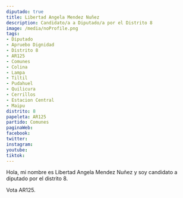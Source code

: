```yaml
---
diputado: true
title: Libertad Angela Mendez Nuñez
description: Candidato/a a Diputado/a por el Distrito 8
image: /media/noProfile.png
tags:
- Diputado
- Apruebo Dignidad
- Distrito 8
- AR125
- Comunes
- Colina
- Lampa
- Tiltil
- Pudahuel
- Quilicura
- Cerrillos
- Estacion Central
- Maipu
distrito: 8
papeleta: AR125
partido: Comunes
paginaWeb:
facebook:
twitter:
instagram:
youtube:
tiktok:
---
```

Hola, mi nombre es Libertad Angela Mendez Nuñez y soy candidato a diputado por el distrito 8.

Vota AR125.
